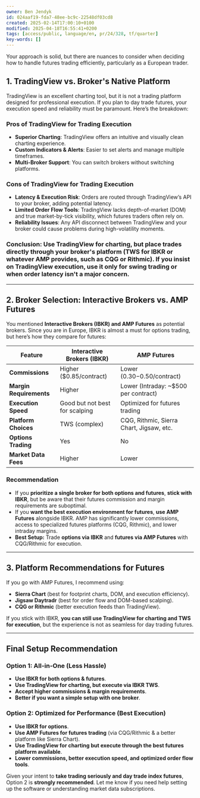 ```yaml
---
owner: Ben Jendyk
id: 024aaf19-fda7-48ee-bc9c-22548df03cd8
created: 2025-02-14T17:00:10+0100
modified: 2025-04-18T16:55:41+0200
tags: [access/public, language/en, pr/24/328, tf/quarter]
key-words: []
---
```


Your approach is solid, but there are nuances to consider when deciding how to handle futures trading efficiently, particularly as a European trader.

## **1. TradingView vs. Broker's Native Platform**
TradingView is an excellent charting tool, but it is not a trading platform designed for professional execution. If you plan to day trade futures, your execution speed and reliability must be paramount. Here’s the breakdown:

### **Pros of TradingView for Trading Execution**
- **Superior Charting**: TradingView offers an intuitive and visually clean charting experience.
- **Custom Indicators & Alerts**: Easier to set alerts and manage multiple timeframes.
- **Multi-Broker Support**: You can switch brokers without switching platforms.

### **Cons of TradingView for Trading Execution**
- **Latency & Execution Risk**: Orders are routed through TradingView’s API to your broker, adding potential latency.
- **Limited Order Flow Tools**: TradingView lacks depth-of-market (DOM) and true market-by-tick visibility, which futures traders often rely on.
- **Reliability Issues**: Any API disconnect between TradingView and your broker could cause problems during high-volatility moments.

### **Conclusion**: **Use TradingView for charting, but place trades directly through your broker's platform** (TWS for IBKR or whatever AMP provides, such as CQG or Rithmic). If you insist on TradingView execution, use it only for swing trading or when order latency isn't a major concern.

---

## **2. Broker Selection: Interactive Brokers vs. AMP Futures**
You mentioned **Interactive Brokers (IBKR) and AMP Futures** as potential brokers. Since you are in Europe, IBKR is almost a must for options trading, but here’s how they compare for futures:

| Feature              | Interactive Brokers (IBKR) | AMP Futures |
|----------------------|--------------------------|------------|
| **Commissions**      | Higher ($0.85/contract) | Lower ($0.30-$0.50/contract) |
| **Margin Requirements** | Higher | Lower (Intraday: ~$500 per contract) |
| **Execution Speed**  | Good but not best for scalping | Optimized for futures trading |
| **Platform Choices** | TWS (complex) | CQG, Rithmic, Sierra Chart, Jigsaw, etc. |
| **Options Trading**  | Yes | No |
| **Market Data Fees** | Higher | Lower |

### **Recommendation**
- If you **prioritize a single broker for both options and futures**, **stick with IBKR**, but be aware that their futures commission and margin requirements are suboptimal.
- If you **want the best execution environment for futures**, **use AMP Futures** alongside IBKR. AMP has significantly lower commissions, access to specialized futures platforms (CQG, Rithmic), and lower intraday margins.
- **Best Setup:** Trade **options via IBKR** and **futures via AMP Futures** with CQG/Rithmic for execution.

---

## **3. Platform Recommendations for Futures**
If you go with AMP Futures, I recommend using:
- **Sierra Chart** (best for footprint charts, DOM, and execution efficiency).
- **Jigsaw Daytradr** (best for order flow and DOM-based scalping).
- **CQG or Rithmic** (better execution feeds than TradingView).

If you stick with IBKR, **you can still use TradingView for charting and TWS for execution**, but the experience is not as seamless for day trading futures.

---

## **Final Setup Recommendation**
### **Option 1: All-in-One (Less Hassle)**
- **Use IBKR for both options & futures**.
- **Use TradingView for charting, but execute via IBKR TWS**.
- **Accept higher commissions & margin requirements**.
- **Better if you want a simple setup with one broker**.

### **Option 2: Optimized for Performance (Best Execution)**
- **Use IBKR for options**.
- **Use AMP Futures for futures trading** (via CQG/Rithmic & a better platform like Sierra Chart).
- **Use TradingView for charting but execute through the best futures platform available**.
- **Lower commissions, better execution speed, and optimized order flow tools**.

Given your intent to **take trading seriously and day trade index futures**, Option 2 is **strongly recommended**. Let me know if you need help setting up the software or understanding market data subscriptions.